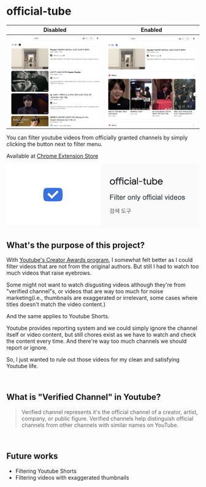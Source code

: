 # official-tube

|Disabled|Enabled|
|:-:|:-:|
|<img width="400" src="./assets/disabled-snapshot.png" alt="disabled-snapshot" />|<img width="400" src="./assets/enabled-snapshot.png" alt="enabled-snapshot" />|

You can filter youtube videos from officially granted channels by simply clicking the button next to filter menu.

Available at [Chrome Extension Store](https://chrome.google.com/webstore/detail/official-tube/jpcgmkbacpieccbkpkcdejiinbcgnnnf)

<a href="https://chrome.google.com/webstore/detail/official-tube/jpcgmkbacpieccbkpkcdejiinbcgnnnf">
<img width="600" src="./assets/chrome-extension-market.png" alt="chrome-extension-market" />
</a>

<br/>   

## What's the purpose of this project?
With [Youtube's Creator Awards program](https://support.google.com/youtube/answer/7682560#zippy=%2Celigibility-criteria%2Credeem-a-youtube-creator-award%2Cshipping-and-delivery), I somewhat felt better as I could filter videos that are not from the original authors. But still I had to watch too much videos that raise eyebrows.

Some might not want to watch disgusting videos although they're from "verified channel"s, or videos that are way too much for noise marketing(i.e., thumbnails are exaggerated or irrelevant, some cases where titles doesn't match the video content.)

And the same applies to Youtube Shorts.

Youtube provides reporting system and we could simply ignore the channel itself or video content, but still chores exist as we have to watch and check the content every time. And there're way too much channels we should report or ignore.

So, I just wanted to rule out those videos for my clean and satisfying Youtube life.


<br/>   

## What is "Verified Channel" in Youtube?
> Verified channel represents it's the official channel of a creator, artist, company, or public figure. Verified channels help distinguish official channels from other channels with similar names on YouTube.

<br/>   

## Future works
- Filtering Youtube Shorts
- Filtering videos with exaggerated thumbnails
